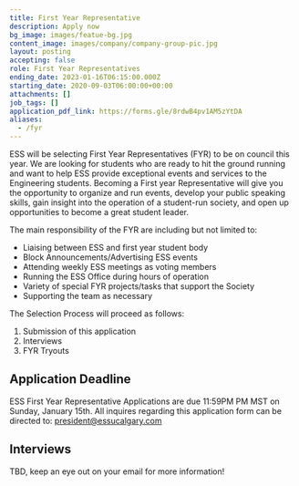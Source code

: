 ```yaml
---
title: First Year Representative
description: Apply now
bg_image: images/featue-bg.jpg
content_image: images/company/company-group-pic.jpg
layout: posting
accepting: false
role: First Year Representatives
ending_date: 2023-01-16T06:15:00.000Z
starting_date: 2020-09-03T06:00:00+00:00
attachments: []
job_tags: []
application_pdf_link: https://forms.gle/8rdwB4pv1AM5zYtDA
aliases:
  - /fyr
---
```


ESS will be selecting First Year Representatives (FYR) to be on council this year. We are looking for students who are ready to hit the ground running and want to help ESS provide exceptional events and services to the Engineering students. Becoming a First year Representative will give you the opportunity to organize and run events, develop your public speaking skills, gain insight into the operation of a student-run society, and open up opportunities to become a great student leader.

The main responsibility of the FYR are including but not limited to:

- Liaising between ESS and first year student body
- Block Announcements/Advertising ESS events
- Attending weekly ESS meetings as voting members
- Running the ESS Office during hours of operation
- Variety of special FYR projects/tasks that support the Society
- Supporting the team as necessary

The Selection Process will proceed as follows:

1. Submission of this application
2. Interviews
3. FYR Tryouts

## Application Deadline

ESS First Year Representative Applications are due 11:59PM PM MST on Sunday, January 15th. All inquires regarding this application form can be directed to: president@essucalgary.com

## Interviews

<!-- Each applicant will be scheduled for an interview between September 19-22, you will receive an email with more information about scheduling. All interviews will be in person. -->

TBD, keep an eye out on your email for more information!

<!-- ## FYR Tryouts

You will be contacted with a date for First Year Representative Tryouts. All applicants are encouraged to attend tryouts in a creative costume.

Please bring a personalized and creative project along with you to the tryouts. USE YOUR IMAGINATION; ANYTHING GOES! Past applicants have done everything from utilizing our ESS Supercow mascot to make Supercow cakes, to creating statues made out of cans, to even creating ‘It’s Schulich Time’ clocks. Get creative!

The in-person tryout will take place in the green space outside of the Engineering Lounge (Green Space 18). If your creative project is physical, please bring it to the in-person tryout. If the project is digital, please send a viewing link or the file itself to: president@essucalgary.com by 3:00PM MT the day before -->
